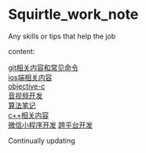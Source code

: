 # Squirtle_work_note
Any skills or tips that help the job

content:

[git相关内容和常见命令](./git.md)  
[ios端相关内容](./ios.md)  
[objective-c](./oc.md)  
[音视频开发](./video_audio.md)  
[算法笔记](./algorithm.md)  
[c++相关内容](./c++.md)  
[微信小程序开发](./wxdevloper.md)
[跨平台开发](./multiplatform_develop.md)


Continually updating

